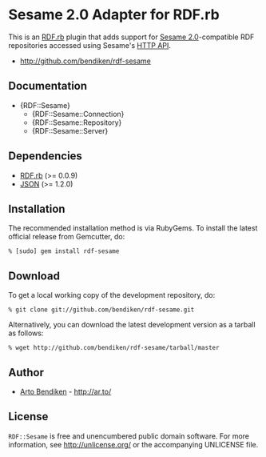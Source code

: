 Sesame 2.0 Adapter for RDF.rb
=============================

This is an [RDF.rb][] plugin that adds support for [Sesame 2.0][]-compatible
RDF repositories accessed using Sesame's [HTTP API][Sesame API].

* <http://github.com/bendiken/rdf-sesame>

Documentation
-------------

* {RDF::Sesame}
  * {RDF::Sesame::Connection}
  * {RDF::Sesame::Repository}
  * {RDF::Sesame::Server}

Dependencies
------------

* [RDF.rb](http://gemcutter.org/gems/rdf) (>= 0.0.9)
* [JSON](http://gemcutter.org/gems/json_pure) (>= 1.2.0)

Installation
------------

The recommended installation method is via RubyGems. To install the latest
official release from Gemcutter, do:

    % [sudo] gem install rdf-sesame

Download
--------

To get a local working copy of the development repository, do:

    % git clone git://github.com/bendiken/rdf-sesame.git

Alternatively, you can download the latest development version as a tarball
as follows:

    % wget http://github.com/bendiken/rdf-sesame/tarball/master

Author
------

* [Arto Bendiken](mailto:arto.bendiken@gmail.com) - <http://ar.to/>

License
-------

`RDF::Sesame` is free and unencumbered public domain software. For more
information, see <http://unlicense.org/> or the accompanying UNLICENSE file.

[RDF.rb]:     http://rdf.rubyforge.org/
[Sesame 2.0]: http://www.openrdf.org/
[Sesame API]: http://www.openrdf.org/doc/sesame2/system/ch08.html
